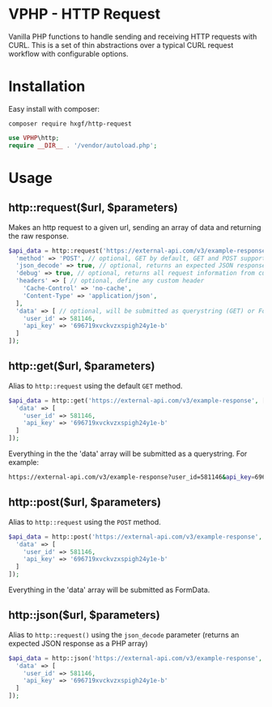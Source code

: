 # VPHP - HTTP Request

Vanilla PHP functions to handle sending and receiving HTTP requests with CURL. This is a set of thin abstractions over a typical CURL request workflow with configurable options.


# Installation
Easy install with composer:
```
composer require hxgf/http-request
```
```php
use VPHP\http;
require __DIR__ . '/vendor/autoload.php';
```


# Usage
## http::request($url, $parameters)
Makes an http request to a given url, sending an array of data and returning the raw response.
```php
$api_data = http::request('https://external-api.com/v3/example-response', [
  'method' => 'POST', // optional, GET by default, GET and POST supported currently
  'json_decode' => true, // optional, returns an expected JSON response as a PHP array
  'debug' => true, // optional, returns all request information from curl_getinfo()
  'headers' => [ // optional, define any custom header
    'Cache-Control' => 'no-cache',
    'Content-Type' => 'application/json',
  ],
  'data' => [ // optional, will be submitted as querystring (GET) or FormData (POST)
    'user_id' => 581146,
    'api_key' => '696719xvckvzxspigh24y1e-b'
  ]
]);
```

## http::get($url, $parameters)
Alias to `http::request` using the default `GET` method.
```php
$api_data = http::get('https://external-api.com/v3/example-response', [
  'data' => [
    'user_id' => 581146,
    'api_key' => '696719xvckvzxspigh24y1e-b'
  ]
]);
```
Everything in the the 'data' array will be submitted as a querystring. For example: 
```bash
https://external-api.com/v3/example-response?user_id=581146&api_key=696719xvckvzxspigh24y1e-b
```

## http::post($url, $parameters)
Alias to `http::request` using the `POST` method.
```php
$api_data = http::post('https://external-api.com/v3/example-response', [
  'data' => [
    'user_id' => 581146,
    'api_key' => '696719xvckvzxspigh24y1e-b'
  ]
]);
```
Everything in the 'data' array will be submitted as FormData.

## http::json($url, $parameters)
Alias to `http::request()` using the `json_decode` parameter (returns an expected JSON response as a PHP array)
```php
$api_data = http::json('https://external-api.com/v3/example-response', [
  'data' => [
    'user_id' => 581146,
    'api_key' => '696719xvckvzxspigh24y1e-b'
  ]
]);
```
